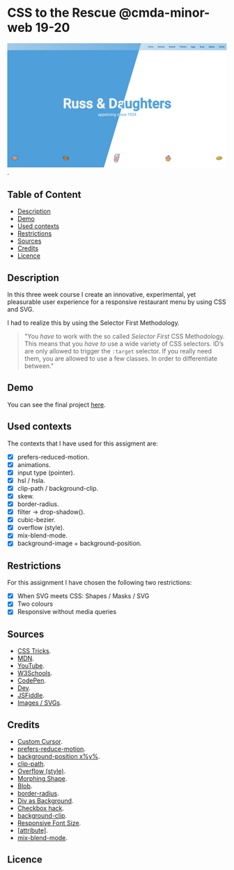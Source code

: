 # CSS to the Rescue @cmda-minor-web 19-20

![Project](https://github.com/MarjoleinAardewijn/css-to-the-rescue-1920/blob/master/images/CSS-to-the-Rescue-Project.png "CSS to the Rescue project").

## Table of Content
- [Description](#Description)
- [Demo](#Demo)
- [Used contexts](#Used-contexts)
- [Restrictions](#Restrictions)
- [Sources](#Sources)
- [Credits](#Credits)
- [Licence](#Licence)

## Description

In this three week course I create an innovative, experimental, yet pleasurable user experience for a responsive restaurant menu by using CSS and SVG. 

I had to realize this by using the Selector First Methodology.

> "You _have_ to work with the so called *Selector First* CSS Methodology. This means that you _have to_ use a wide variety of   CSS selectors. ID’s are only allowed to trigger the `:target` selector. If you really need them, you are allowed to use a     few classes. In order to differentiate between."

## Demo

You can see the final project [here](https://marjoleinaardewijn.github.io/css-to-the-rescue-1920/).

## Used contexts

The contexts that I have used for this assigment are:

- [x] prefers-reduced-motion.
- [x] animations.
- [x] input type (pointer).
- [x] hsl / hsla.
- [x] clip-path / background-clip.
- [x] skew.
- [x] border-radius.
- [x] filter -> drop-shadow().
- [x] cubic-bezier.
- [x] overflow (style).
- [x] mix-blend-mode.
- [x] background-image + background-position.

## Restrictions

For this assignment I have chosen the following two restrictions:

- [x] When SVG meets CSS: Shapes / Masks / SVG
- [x] Two colours
- [x] Responsive without media queries

## Sources

- [CSS Tricks](https://css-tricks.com/).
- [MDN](ttps://developer.mozilla.org/).
- [YouTube](http://www.youtube.com/).
- [W3Schools](https://www.w3schools.com/).
- [CodePen](https://codepen.io/).
- [Dev](https://dev.to/).
- [JSFiddle](http://jsfiddle.net/).
- [Images / SVGs](https://www.freepik.com/).

## Credits

- [Custom Cursor](https://www.youtube.com/watch?v=nMgB-GQzEdQ).
- [prefers-reduce-motion](https://developer.mozilla.org/en-US/docs/Web/CSS/@media/prefers-reduced-motion).
- [background-position x%y%](https://www.w3schools.com/cssref/pr_background-position.asp).
- [clip-path](https://www.youtube.com/watch?v=YjnuuqVdadI).
- [Overflow (style)](https://www.w3schools.com/howto/tryit.asp?filename=tryhow_css_hide_scrollbar_keep_func).
- [Morphing Shape](https://codepen.io/hamza31/pen/rNaOrab).
- [Blob](https://codepen.io/Ninaiskel/pen/MWWgMwL).
- [border-radius](https://dev.to/equinusocio/making-a-css-blob-37nb).
- [Div as Background](http://jsfiddle.net/1fevoyze/).
- [Checkbox hack](https://css-tricks.com/the-checkbox-hack/).
- [background-clip](https://www.youtube.com/watch?v=9Kr3T4Ndl-o).
- [Responsive Font Size](https://css-tricks.com/books/fundamental-css-tactics/scale-typography-screen-size/).
- [[attribute]](https://css-tricks.com/almanac/selectors/a/attribute/).
- [mix-blend-mode](https://css-tricks.com/almanac/properties/m/mix-blend-mode/).

## Licence



